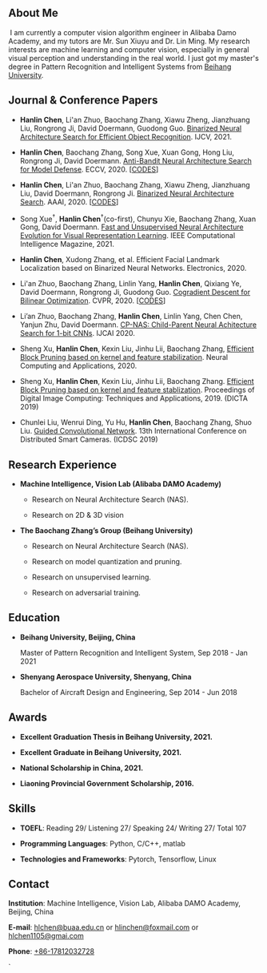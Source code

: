 

## About Me

 I am currently a computer vision algorithm engineer in Alibaba Damo Academy, and my tutors are Mr. Sun Xiuyu and Dr. Lin Ming. My research interests are machine learning and computer vision, especially in general visual perception and understanding in the real world. I just got my master's degree in Pattern Recognition and Intelligent Systems from [Beihang University](https://ev.buaa.edu.cn).

<!-- I am currently a computer vision algorithm engineer Alibaba DAMO Academy, and my mentor is Xiuyu Sun and Dr. Ming Lin. My research interests are in machine learning and computer vision, especially in neural architecture search (NAS) and 3D vision. I just obtained my master degree in pattern recognition and intelligent system from [Beihang University](https://www.buaa.edu.cn), searching for NAS. And my supervisor is Prof. [Baochang Zhang](https://scholar.google.com/citations?user=WH0J_34AAAAJ&hl=en). -->

## Journal & Conference Papers

- **Hanlin Chen**, Li'an Zhuo, Baochang Zhang, Xiawu Zheng, Jianzhuang Liu, Rongrong Ji, David Doermann, Guodong Guo. [Binarized Neural Architecture Search for Efficient Object Recognition](https://arxiv.org/pdf/2009.04247.pdf). IJCV, 2021.

- **Hanlin Chen**, Baochang Zhang, Song Xue, Xuan Gong, Hong Liu, Rongrong Ji, David Doermann. [Anti-Bandit Neural Architecture Search for Model Defense](https://arxiv.org/pdf/2008.00698.pdf). ECCV, 2020. [[CODES](https://github.com/bczhangbczhang/ABanditNAS)]

- **Hanlin Chen**, Li'an Zhuo, Baochang Zhang, Xiawu Zheng, Jianzhuang Liu, David Doermann, Rongrong Ji. [Binarized Neural Architecture Search](https://arxiv.org/pdf/1911.10862v1.pdf). AAAI, 2020. [[CODES](https://github.com/bczhangbczhang/BNAS)]

- Song Xue<sup>†</sup>, **Hanlin Chen**<sup>†</sup>(co-first), Chunyu Xie, Baochang Zhang, Xuan Gong, David Doermann. [Fast and Unsupervised Neural Architecture Evolution for Visual Representation Learning](https://ieeexplore.ieee.org/document/9492168). IEEE Computational Intelligence Magazine, 2021.

- **Hanlin Chen**, Xudong Zhang, et al. Efficient Facial Landmark Localization based on Binarized Neural Networks. Electronics, 2020.

- Li'an Zhuo, Baochang Zhang, Linlin Yang, **Hanlin Chen**, Qixiang Ye, David Doermann, Rongrong Ji, Guodong Guo. [Cogradient Descent for Bilinear Optimization](https://openaccess.thecvf.com/content_CVPR_2020/papers/Zhuo_Cogradient_Descent_for_Bilinear_Optimization_CVPR_2020_paper.pdf). CVPR, 2020. [[CODES](https://github.com/bczhangbczhang/CoGD)]


- Li’an Zhuo, Baochang Zhang, **Hanlin Chen**, Linlin Yang, Chen Chen, Yanjun Zhu, David Doermann. [CP-NAS: Child-Parent Neural Achitecture Search for 1-bit CNNs](https://www.ijcai.org/proceedings/2020/0144.pdf). IJCAI 2020.

- Sheng Xu, **Hanlin Chen**, Kexin Liu, Jinhu Lii, Baochang Zhang, [Efficient Block Pruning based on kernel and feature stabilization](https://ieeexplore.ieee.org/document/8946001). Neural Computing and Applications, 2020.

- Sheng Xu, **Hanlin Chen**, Kexin Liu, Jinhu Lii, Baochang Zhang. [Efficient Block Pruning based on kernel and feature stablization](https://ieeexplore.ieee.org/document/8946001). Proceedings of Digital Image Computing: Techniques and Applications, 2019. (DICTA 2019)

- Chunlei Liu, Wenrui Ding, Yu Hu, **Hanlin Chen**, Baochang Zhang, Shuo Liu. [Guided Convolutional Network](https://www.researchgate.net/publication/336051683_Guided_Convolutional_Network). 13th International Conference on Distributed Smart Cameras. (ICDSC 2019)


## Research Experience
* **Machine Intelligence, Vision Lab (Alibaba DAMO Academy)**
  - Research on Neural Architecture Search (NAS).
  
  - Research on 2D & 3D vision


* **The Baochang Zhang’s Group (Beihang University)**
  - Research on Neural Architecture Search (NAS).

  - Research on model quantization and pruning.

  - Research on unsupervised learning.

  - Research on adversarial training.


## Education

* **Beihang University, Beijing, China**

    Master of Pattern Recognition and Intelligent System, Sep 2018 - Jan 2021

* **Shenyang Aerospace University, Shenyang, China**

    Bachelor of Aircraft Design and Engineering, Sep 2014 - Jun 2018

  <!-- |                       |               |
  |:----------------------|--------------:|
  |**Beihang University** | Beijing, China|
  |Master of Pattern Recognition and Intelligent System | Sep 2018 - Present|
  |**Shenyang Aerospace University** | Shenyang, China|
  |Bachelor of Aircraft Design and Engineering | Sep 2014 - Jun 2018| -->

## Awards

* **Excellent Graduation Thesis in Beihang University, 2021.**

* **Excellent Graduate in Beihang University, 2021.**

* **National Scholarship in China, 2021.**
  
* **Liaoning Provincial Government Scholarship, 2016.**

## Skills

- **TOEFL**: Reading 29/ Listening 27/ Speaking 24/ Writing 27/ Total 107

- **Programming Languages**: Python, C/C++, matlab

- **Technologies and Frameworks**: Pytorch, Tensorflow, Linux

## Contact

**Institution**: Machine Intelligence, Vision Lab, Alibaba DAMO Academy, Beijing, China

<!-- **Address**: Room 1126, New Main Building #E, XueYuan Road No.37, Beihang University, 100191 -->

**E-mail**: [hlchen@buaa.edu.cn](mailto:hlchen@buaa.edu.cn) or [hlinchen@foxmail.com](mailto:hlinchen@foxmail.com) or [hlchen1105@gmai.com](mailto:hlchen1105@gmai.com)

**Phone**: [+86-17812032728](tel:+86-17812032728)



`
